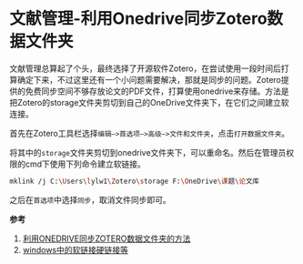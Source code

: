# 文献管理-利用Onedrive同步Zotero数据文件夹


文献管理总算起了个头，最终选择了开源软件Zotero，在尝试使用一段时间后打算确定下来，不过这里还有一个小问题需要解决，那就是同步的问题。Zotero提供的免费同步空间不够存放论文的PDF文件，打算使用onedrive来存储。方法是把Zotero的storage文件夹剪切到自己的OneDrive文件夹下，在它们之间建立软连接。

首先在Zotero工具栏选择`编辑—>首选项—>高级—>文件和文件夹`，点击`打开数据文件夹`。

将其中的`storage`文件夹剪切到onedrive文件夹下，可以重命名。然后在管理员权限的cmd下使用下列命令建立软链接。

```bash
mklink /j C:\Users\lylw1\Zotero\storage F:\OneDrive\课题\论文库
```

之后在`首选项`中选择`同步`，取消文件同步即可。

**参考**

1. [利用ONEDRIVE同步ZOTERO数据文件夹的方法](https://www.junjienotes.com/tips/%E5%88%A9%E7%94%A8onedrive%E5%90%8C%E6%AD%A5zotero%E6%95%B0%E6%8D%AE%E6%96%87%E4%BB%B6%E5%A4%B9%E7%9A%84%E6%96%B9%E6%B3%95/)
2. [windows中的软链接硬链接等](https://www.cnblogs.com/Akkuman/p/9688311.html)
